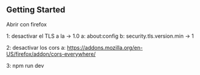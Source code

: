 ## Getting Started

Abrir con firefox

1: desactivar el TLS a la -> 1.0
a: about:config
b: security.tls.version.min -> 1

2: desactivar los cors
a: https://addons.mozilla.org/en-US/firefox/addon/cors-everywhere/

3: npm run dev
